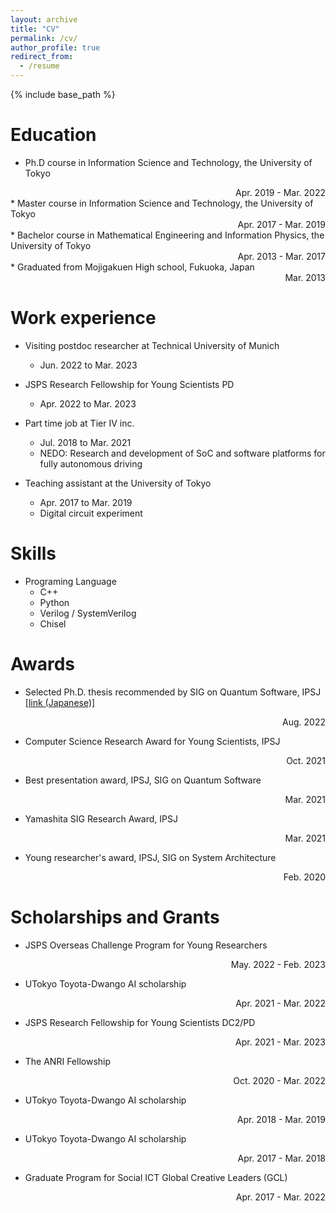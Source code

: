 ```yaml
---
layout: archive
title: "CV"
permalink: /cv/
author_profile: true
redirect_from:
  - /resume
---
```


{% include base_path %}

Education
======
* Ph.D course in Information Science and Technology, the University of Tokyo
 <div style="text-align: right;">Apr. 2019 - Mar. 2022</div>
* Master course in Information Science and Technology, the University of Tokyo
 <div style="text-align: right;">Apr. 2017 - Mar. 2019</div>
* Bachelor course in Mathematical Engineering and Information Physics, the University of Tokyo
<div style="text-align: right;">Apr. 2013 - Mar. 2017</div>
* Graduated from Mojigakuen High school, Fukuoka, Japan
<div style="text-align: right;"> Mar. 2013</div>

Work experience
======
* Visiting postdoc researcher at Technical University of Munich
  * Jun. 2022 to Mar. 2023

* JSPS Research Fellowship for Young Scientists PD
	* Apr. 2022 to Mar. 2023

* Part time job at Tier IV inc.
  * Jul. 2018 to Mar. 2021
  * NEDO: Research and development of SoC and software platforms for fully autonomous driving

* Teaching assistant at the University of Tokyo
  * Apr. 2017 to Mar. 2019
  * Digital circuit experiment


Skills
======
* Programing Language
  * C++
  * Python
  * Verilog / SystemVerilog
  * Chisel

<!--
Publications
======

See
  <ul>{% for post in site.publications %}
    {% include archive-single-cv.html %}
  {% endfor %}</ul>
-->

Awards
======
* Selected Ph.D. thesis recommended by SIG on Quantum Software, IPSJ [[link (Japanese)]](https://note.com/ipsj/n/n958c8664093f)
<div style="text-align: right;"> Aug. 2022</div>

* Computer Science Research Award for Young Scientists, IPSJ
<div style="text-align: right;"> Oct. 2021</div>

* Best presentation award, IPSJ, SIG on Quantum Software
<div style="text-align: right;"> Mar. 2021</div>

* Yamashita SIG Research Award, IPSJ
<div style="text-align: right;"> Mar. 2021</div>

* Young researcher's award, IPSJ, SIG on System Architecture
<div style="text-align: right;"> Feb. 2020</div>

Scholarships and Grants
======
* JSPS Overseas Challenge Program for Young Researchers
<div style="text-align: right;">May. 2022 - Feb. 2023</div>

* UTokyo Toyota-Dwango AI scholarship
<div style="text-align: right;">Apr. 2021 - Mar. 2022</div>

* JSPS Research Fellowship for Young Scientists DC2/PD
<div style="text-align: right;">Apr. 2021 - Mar. 2023</div>

* The ANRI Fellowship
<div style="text-align: right;">Oct. 2020 - Mar. 2022 </div>

* UTokyo Toyota-Dwango AI scholarship
<div style="text-align: right;">Apr. 2018 - Mar. 2019</div>

* UTokyo Toyota-Dwango AI scholarship
<div style="text-align: right;">Apr. 2017 - Mar. 2018</div>

* Graduate Program for Social ICT Global Creative Leaders (GCL)
 <div style="text-align: right;">Apr. 2017 - Mar. 2022</div>

